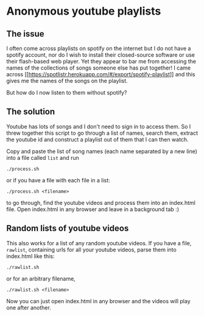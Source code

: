 # Anonymous youtube playlists

## The issue
I often come across playlists on spotify on the internet but I do not have a spotify account, nor do I wish to install their closed-source software or use their flash-based web player. Yet they appear to bar me from accessing the names of the collections of songs someone else has put together! I came across [[https://spotlistr.herokuapp.com/#/export/spotify-playlist]] and this gives me the names of the songs on the playlist.

But how do I now listen to them without spotify?

## The solution
Youtube has lots of songs and I don't need to sign in to access them. So I threw together this script to go through a list of names, search them, extract the youtube id and construct a playlist out of them that I can then watch.

Copy and paste the list of song names (each name separated by a new line) into a file called `list` and run

```
./process.sh
```

or if you have a file with each file in a list:

```
./process.sh <filename>
```

to go through, find the youtube videos and process them into an index.html file. Open index.html in any browser and leave in a background tab :)

## Random lists of youtube videos
This also works for a list of any random youtube videos. If you have a file, `rawlist`, containing urls for all your youtube videos, parse them into index.html like this:

```
./rawlist.sh
```

or for an arbitrary filename,

```
./rawlist.sh <filename>
```

Now you can just open index.html in any browser and the videos will play one after another.
